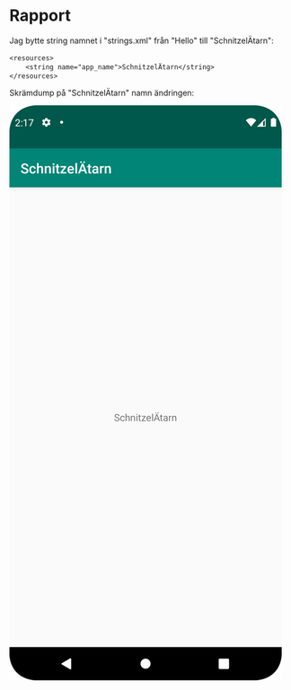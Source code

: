 # Rapport

Jag bytte string namnet i "strings.xml" från "Hello" till "SchnitzelÄtarn":

```
<resources>
    <string name="app_name">SchnitzelÄtarn</string>
</resources>
```

Skrämdump på "SchnitzelÄtarn" namn ändringen:

![img.png](img.png) 
